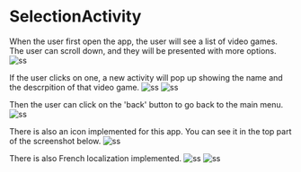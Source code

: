 # SelectionActivity

When the user first open the app, the user will see a list of video games. The user can scroll down, and they will be presented with more options.
![ss](https://github.com/ShuaoC/SelectionActivity/blob/main/ss1.png)

If the user clicks on one, a new activity will pop up showing the name and the descrpition of that video game.
![ss](https://github.com/ShuaoC/SelectionActivity/blob/main/ss2.png)
![ss](https://github.com/ShuaoC/SelectionActivity/blob/main/ss3.png)

Then the user can click on the 'back' button to go back to the main menu.
![ss](https://github.com/ShuaoC/SelectionActivity/blob/main/ss1.png)

There is also an icon implemented for this app. You can see it in the top part of the screenshot below.
![ss](https://github.com/ShuaoC/SelectionActivity/blob/main/iconss.png)

There is also French localization implemented.
![ss](https://github.com/ShuaoC/SelectionActivity/blob/main/ss4.png)
![ss](https://github.com/ShuaoC/SelectionActivity/blob/main/ss5.png)
